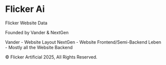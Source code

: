 
# Flicker Ai

Flicker Website Data

Founded by Vander & NextGen

Vander - Website Layout
NextGen - Website Frontend/Semi-Backend
Leben - Mostly all the Website Backend

©️ Flicker Artificial 2025, All Rights Reserved.

